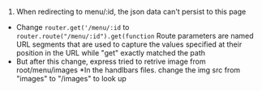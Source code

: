 1. When redirecting to menu/:id, the json data can't persist to this page
  - Change `router.get('/menu/:id` to `router.route("/menu/:id").get(function`
    Route parameters are named URL segments that are used to capture the values 
    specified at their position in the URL while "get" exactly matched the path
  - But after this change, express tried to retrive image from root/menu/images
    *In the handlbars files. change the img src from "images" to "/images" to look up